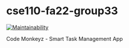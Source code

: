 # cse110-fa22-group33

[![Maintainability](https://api.codeclimate.com/v1/badges/3ce97fe6cf0ffc4e1c73/maintainability)](https://codeclimate.com/github/cse110-fa22-group33/cse110-fa22-group33/maintainability)

Code Monkeyz - Smart Task Management App
